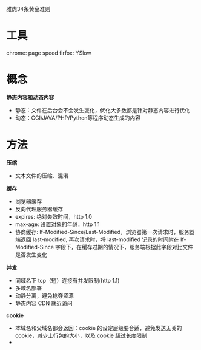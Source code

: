 雅虎34条黄金准则

# 工具
chrome: page speed
firfox: YSlow

# 概念

**静态内容和动态内容**
- 静态：文件在后台会不会发生变化，优化大多数都是针对静态内容进行优化
- 动态：CGI/JAVA/PHP/Python等程序动态生成的内容

# 方法

**压缩**
- 文本文件的压缩、混淆

**缓存**
- 浏览器缓存
- 反向代理服务器缓存
- expires: 绝对失效时间，http 1.0
- max-age: 设置对象的年龄，http 1.1
- 协商缓存: If-Modified-Since/Last-Modified，浏览器第一次请求时，服务器端返回 last-modified, 再次请求时，将 last-modified 记录的时间附在 If-Modified-Since 字段下，在缓存过期的情况下，服务端根据此字段对比文件是否发生变化

**并发**
- 同域名下 tcp（短）连接有并发限制(http 1.1)
- 多域名部署
- 动静分离，避免抢夺资源
- 静态内容 CDN 就近访问

**cookie**
- 本域名和父域名都会返回：cookie 的设定层级要合适，避免发送无关的cookie，减少上行包的大小，以及 cookie 超过长度限制
- 